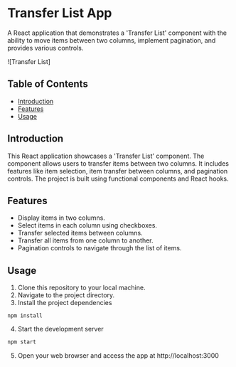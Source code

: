# Transfer List App

A React application that demonstrates a 'Transfer List' component with the ability to move items between two columns, implement pagination, and provides various controls.

![Transfer List]

## Table of Contents

- [Introduction](#introduction)
- [Features](#features)
- [Usage](#usage)

## Introduction

This React application showcases a 'Transfer List' component. The component allows users to transfer items between two columns. It includes features like item selection, item transfer between columns, and pagination controls. The project is built using functional components and React hooks.

## Features

- Display items in two columns.
- Select items in each column using checkboxes.
- Transfer selected items between columns.
- Transfer all items from one column to another.
- Pagination controls to navigate through the list of items.

## Usage

1. Clone this repository to your local machine.
1. Navigate to the project directory.
1. Install the project dependencies
```
npm install
```
4. Start the development server
```bash
npm start
```
5. Open your web browser and access the app at http://localhost:3000